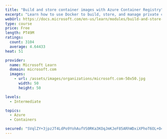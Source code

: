 ```yaml
---
title: "Build and store container images with Azure Container Registry"
excerpt: "Learn how to use Docker to build, store, and manage private container images with the Azure Container Registry."
webUrl: https://docs.microsoft.com/en-us/learn/modules/build-and-store-container-images/
type: course
price: Free
length: PT49M
ratings:
  count: 3104
  average: 4.64433
heat: 51

provider:
  name: Microsoft Learn
  domain: microsoft.com
  images:
    - url: /assets/images/organizations/microsoft.com-50x50.jpg
      width: 50
      height: 50

levels:
  - Intermediate

topics:
  - Azure
  - Containers

secured: "SVqlZY+3jpzJT4LdPo9YohAufVS0RKa3KOqJmKJeF85ARhWDxiXPhoT6OL+O4MJ5lN+9rx4Jv1rYK+OJ70hggJGa9mkfl5NxXkrzfZKtuuq92n2+soYo2oWHNfOHSFGLi1vRN2uzCU9/0lUYfme/1zT/A9AC3RpkAj4AedpVS5xJnkWovqfwoUOpTh00MJQ62zHv8HXLLkB0REPiQZ/FkV4qWkmEfruF5PYbbJb8t9WOT15QecOxPMqnLrI+NShGhPpAmx6BMRVXwHMi+zP+pTDNCxatcvVEJ0KflTkSB5lpuYQEHvh/pyQZKs5ljBm5KDaXEjURO4GYfg1s/Tu/y3TTv4TjVUaeYiHK1DcjwN6WFMPpc4oo6xOnG3cf82cJrD36/KNfDcodaj/z4iai4EEKEBvmvc87SpFYPNANjDo=;FWVrPle4VKI3kizkQVDBSw=="
---
```


